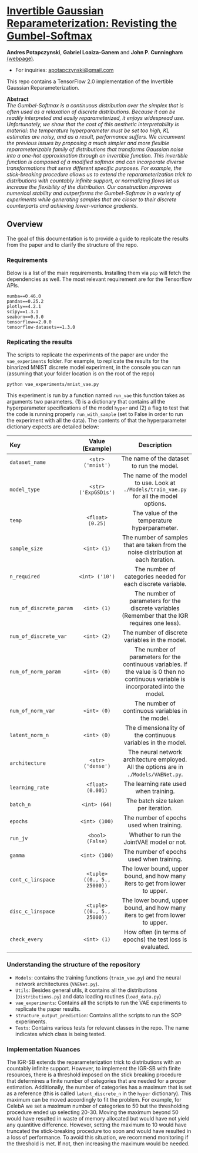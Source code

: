 # [Invertible Gaussian Reparameterization: Revisting the Gumbel-Softmax](https://arxiv.org/abs/1912.09588)
**Andres Potapczynski**, **Gabriel Loaiza-Ganem** and **John P. Cunningham**
[(webpage)](http://stat.columbia.edu/~cunningham/). <br>

* For inquiries: apotapczynski@gmail.com

This repo contains a TensorFlow 2.0 implementation of the Invertible Gaussian Reparameterization.<br>

**Abstract**<br>
*The Gumbel-Softmax is a continuous distribution over the simplex that is often used as a relaxation of discrete 
distributions. Because it can be readily interpreted and easily reparameterized, it enjoys widespread use. Unfortunately, we 
show that the cost of this aesthetic interpretability is material: the temperature hyperparameter must be set too high, KL 
estimates are noisy, and as a result, performance suffers. We circumvent the previous issues by proposing a much simpler and 
more flexible reparameterizable family of distributions that transforms Gaussian noise into a one-hot approximation through an 
invertible function. This invertible function is composed of a modified softmax and can incorporate diverse transformations 
that serve different specific purposes. For example, the stick-breaking procedure allows us to extend the reparameterization 
trick to distributions with countably infinite support, or normalizing flows let us increase the flexibility of the 
distribution. Our construction improves numerical stability and outperforms the Gumbel-Softmax in a variety of experiments 
while generating samples that are closer to their discrete counterparts and achieving lower-variance gradients.*

## Overview

The goal of this documentation is to provide a guide to replicate the results from the paper and to clarify the structure
of the repo.

### Requirements
Below is a list of the main requirements. Installing them via `pip` will fetch the dependencies as well. The most relevant requirement are for the Tensorflow APIs. 
```
numba==0.46.0
pandas==0.25.2
plotly==4.2.1
scipy==1.3.1
seaborn==0.9.0
tensorflow==2.0.0
tensorflow-datasets==1.3.0
```

### Replicating the results

The scripts to replicate the experiments of the paper are under the `vae_experiments` folder. For example, to replicate the
results for the binarized MNIST discrete model experiment, in the console you can run (assuming that your folder location
is on the root of the repo)
```
python vae_experiments/mnist_vae.py
```
This experiment is run by a function named `run_vae` this function takes as arguments two parameters. (1) is a
dictionary that contains all the hyperparameter specifications of the model `hyper` and (2) a flag to test
that the code is running properly `run_with_sample` (set to False in order to run the experiment with all the data).
The contents of that the hyperparameter dictionary expects are detailed below:

| Key                               | Value (Example)                            | Description     |
| :-------------------------------- | :------------------------------: | :-----------------------: |
| `dataset_name` | `<str> ('mnist')`  | The name of the dataset to run the model. |
| `model_type` | `<str> ('ExpGSDis')`  | The name of the model to use. Look at `./Models/train_vae.py`  for all the model options. |
| `temp` | `<float> (0.25)`  | The value of the temperature hyperparameter.|
| `sample_size`  | `<int> (1)`  | The number of samples that are taken from the noise distribution at each iteration. |
| `n_required` | `<int> ('10')`  | The number of categories needed for each discrete variable. |
| `num_of_discrete_param` | `<int> (1)`  | The number of parameters for the discrete variables (Remember that the IGR requires one less). |
| `num_of_discrete_var` | `<int> (2)`  | The number of discrete variables in the model. |
| `num_of_norm_param` | `<int> (0)`  | The number of parameters for the continuous variables. If the value is 0 then no continuous variable is incorporated into the model. |
| `num_of_norm_var` | `<int> (0)`  | The number of continuous variables in the model. |
| `latent_norm_n` | `<int> (0)`  | The dimensionality of the continuous variables in the model. |
| `architecture` | `<str> ('dense')`  | The neural network architecture employed. All the options are in `./Models/VAENet.py`.|
| `learning_rate` | `<float> (0.001)`  | The learning rate used when training. |
| `batch_n` | `<int> (64)`  | The batch size taken per iteration. |
| `epochs` | `<int> (100)`  | The number of epochs used when training. |
| `run_jv` | `<bool> (False)`  | Whether to run the JointVAE model or not. |
| `gamma` | `<int> (100)`  | The number of epochs used when training. |
| `cont_c_linspace` | `<tuple> ((0., 5., 25000))`  | The lower bound, upper bound, and how many iters to get from lower to upper. |
| `disc_c_linspace` | `<tuple> ((0., 5., 25000))`  | The lower bound, upper bound, and how many iters to get from lower to upper. |
| `check_every` | `<int> (1)`  | How often (in terms of epochs) the test loss is evaluated. |

### Understanding the structure of the repository

* `Models`: contains the training functions (`train_vae.py`) and the neural network architectures (`VAENet.py`).
* `Utils`: Besides general utils, it contains all the distributions (`Distributions.py`) and data loading routines (`load_data.py`)
* `vae_experiments`: Contains all the scripts to run the VAE experiments to replicate the paper results.
* `structure_output_prediction`: Contains all the scripts to run the SOP experiments.
* `Tests`: Contains various tests for relevant classes in the repo. The name indicates which class is being tested.

### Implementation Nuances

The IGR-SB extends the reparameterization trick to distributions with an countably infinite
support. However, to implement the IGR-SB with finite resources, there is a threshold imposed on the
stick breaking procedure that determines a finite number of categories that are needed for a proper
estimation. Additionally, the number of categories has a maximum that is set as a
reference (this is called `latent_discrete_n` in the `hyper` dictionary). This maximum can be moved
accordingly to fit the problem. For example, for CelebA we set a maximum number of categories to 50
but the thresholding procedure ended up selecting 20-30. Moving the maximum beyond 50 would have
resulted in waste of memory allocated but would have not yield any quantitive difference. However,
setting the maximum to 10 would have truncated the stick-breaking procedure too soon and would have
resulted in a loss of performance. To avoid this situation, we recommend monitoring if the threshold
is met. If not, then increasing the maximum would be needed.
